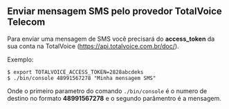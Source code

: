 ## Enviar mensagem SMS pelo provedor TotalVoice Telecom

Para enviar uma mensagem de SMS você precisará do **access_token** da sua conta na TotalVoice (https://api.totalvoice.com.br/doc/).

Exemplo:

```
$ export TOTALVOICE_ACCESS_TOKEN=2828abcdeks
$ ./bin/console 48991567278 "Minha mensagem SMS"
```
Onde o primeiro parametro do comando `./bin/console` é o numero de destino no formato **48991567278** e o segundo
parâmentro é a mensagem.
